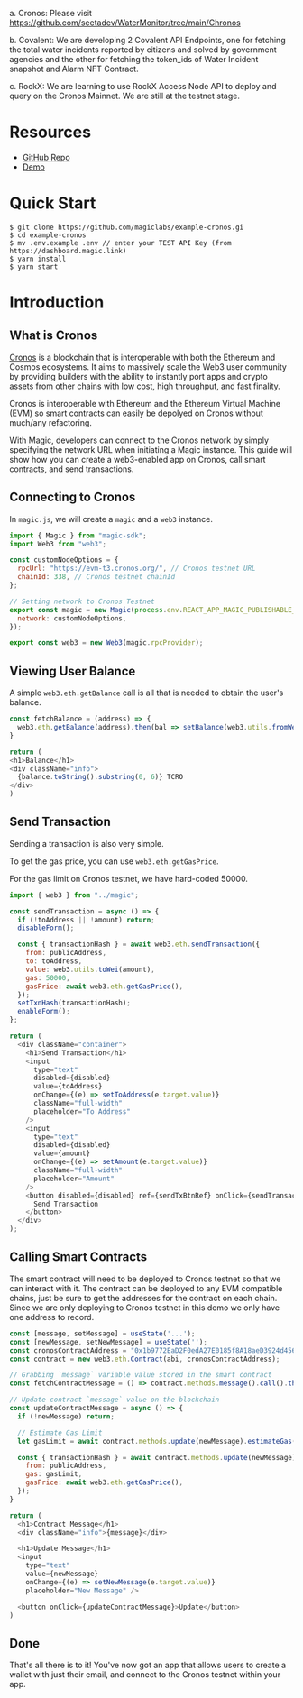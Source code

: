 a. Cronos: Please visit https://github.com/seetadev/WaterMonitor/tree/main/Chronos

b. Covalent: We are developing 2 Covalent API Endpoints, one for fetching the total water incidents reported by citizens and solved by government agencies and the other for fetching the token_ids of Water Incident snapshot and Alarm NFT Contract.

c. RockX: We are learning to use RockX Access Node API to deploy and query on the Cronos Mainnet. We are still at the testnet stage.


# Resources

- [GitHub Repo](https://github.com/magiclabs/example-cronos)
- [Demo](https://vmgvtk.csb.app/)

# Quick Start

```
$ git clone https://github.com/magiclabs/example-cronos.gi
$ cd example-cronos
$ mv .env.example .env // enter your TEST API Key (from https://dashboard.magic.link)
$ yarn install
$ yarn start
```

# Introduction

## What is Cronos

[Cronos](https://https://cronos.org/) is a blockchain that is interoperable with both the Ethereum and Cosmos ecosystems. It aims to massively scale the Web3 user community by providing builders with the ability to instantly port apps and crypto assets from other chains with low cost, high throughput, and fast finality.

Cronos is interoperable with Ethereum and the Ethereum Virtual Machine (EVM) so smart contracts can easily be depolyed on Cronos without much/any refactoring.

With Magic, developers can connect to the Cronos network by simply specifying the network URL when initiating a Magic instance. This guide will show how you can create a web3-enabled app on Cronos, call smart contracts, and send transactions.

## Connecting to Cronos

In `magic.js`, we will create a `magic` and a `web3` instance.

```js
import { Magic } from "magic-sdk";
import Web3 from "web3";

const customNodeOptions = {
  rpcUrl: "https://evm-t3.cronos.org/", // Cronos testnet URL
  chainId: 338, // Cronos testnet chainId
};

// Setting network to Cronos Testnet
export const magic = new Magic(process.env.REACT_APP_MAGIC_PUBLISHABLE_KEY, {
  network: customNodeOptions,
});

export const web3 = new Web3(magic.rpcProvider);
```

## Viewing User Balance

A simple `web3.eth.getBalance` call is all that is needed to obtain the user's balance.

```js
const fetchBalance = (address) => {
  web3.eth.getBalance(address).then(bal => setBalance(web3.utils.fromWei(bal)))
}

return (
<h1>Balance</h1>
<div className="info">
  {balance.toString().substring(0, 6)} TCRO
</div>
)
```

## Send Transaction

Sending a transaction is also very simple.

To get the gas price, you can use `web3.eth.getGasPrice`.

For the gas limit on Cronos testnet, we have hard-coded 50000.

```js
import { web3 } from "../magic";

const sendTransaction = async () => {
  if (!toAddress || !amount) return;
  disableForm();

  const { transactionHash } = await web3.eth.sendTransaction({
    from: publicAddress,
    to: toAddress,
    value: web3.utils.toWei(amount),
    gas: 50000,
    gasPrice: await web3.eth.getGasPrice(),
  });
  setTxnHash(transactionHash);
  enableForm();
};

return (
  <div className="container">
    <h1>Send Transaction</h1>
    <input
      type="text"
      disabled={disabled}
      value={toAddress}
      onChange={(e) => setToAddress(e.target.value)}
      className="full-width"
      placeholder="To Address"
    />
    <input
      type="text"
      disabled={disabled}
      value={amount}
      onChange={(e) => setAmount(e.target.value)}
      className="full-width"
      placeholder="Amount"
    />
    <button disabled={disabled} ref={sendTxBtnRef} onClick={sendTransaction}>
      Send Transaction
    </button>
  </div>
);
```

## Calling Smart Contracts

The smart contract will need to be deployed to Cronos testnet so that we can interact with it. The contract can be deployed to any EVM compatible chains, just be sure to get the addresses for the contract on each chain. Since we are only deploying to Cronos testnet in this demo we only have one address to record.

```js
const [message, setMessage] = useState('...');
const [newMessage, setNewMessage] = useState('');
const cronosContractAddress = "0x1b9772EaD2F0edA27E0185f8A18aeD3924d45643";
const contract = new web3.eth.Contract(abi, cronosContractAddress);

// Grabbing `message` variable value stored in the smart contract
const fetchContractMessage = () => contract.methods.message().call().then(setMessage);

// Update contract `message` value on the blockchain
const updateContractMessage = async () => {
  if (!newMessage) return;

  // Estimate Gas Limit
  let gasLimit = await contract.methods.update(newMessage).estimateGas({});

  const { transactionHash } = await contract.methods.update(newMessage).send({
    from: publicAddress,
    gas: gasLimit,
    gasPrice: await web3.eth.getGasPrice(),
  });
}

return (
  <h1>Contract Message</h1>
  <div className="info">{message}</div>

  <h1>Update Message</h1>
  <input
    type="text"
    value={newMessage}
    onChange={(e) => setNewMessage(e.target.value)}
    placeholder="New Message" />

  <button onClick={updateContractMessage}>Update</button>
)
```

## Done

That's all there is to it! You've now got an app that allows users to create a wallet with just their email, and connect to the Cronos testnet within your app.
